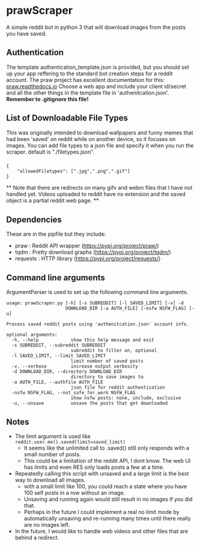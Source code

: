 # prawScraper

A simple reddit bot in python 3 that will download images from the posts you have saved.

## Authentication

The template authentication_template.json is provided, but you should set up your app reffering to the standard bot creation steps for a reddit account.
The praw project has excellent documentation for this: [praw.readthedocs.io](https://praw.readthedocs.io/en/v3.6.0/pages/writing_a_bot.html)
Choose a web app and include your client id/secret and all the other things in the template file in 'authenitcation.json'. **Remember to .gitignore this file!**

## List of Downloadable File Types

This was originally intended to download wallpapers and funny memes that had been 'saved' on reddit while on another device, so it focuses on images. You can add file types to a json file and specify it when you run the scraper. default is "./filetypes.json".

###
```
{
    "allowedFiletypes": [".jpg",".png",".gif"]
}
```

** Note that there are redirects on many gifv and webm files that I have not handled yet. Videos uploaded to reddit have no extension and the saved object is a partial reddit web page. **

## Dependencies 
These are in the pipfile but they include:

* praw : Reddit API wrapper         (https://pypi.org/project/praw/)
* tqdm : Pretty download graphs     (https://pypi.org/project/tqdm/)
* requests : HTTP library           (https://pypi.org/project/requests/)

## Command line arguments
ArgumentParser is used to set up the following command line arguments.

```
usage: prawScraper.py [-h] [-s SUBREDDIT] [-l SAVED_LIMIT] [-v] -d
                      DOWNLOAD_DIR [-a AUTH_FILE] [-nsfw NSFW_FLAG] [-u]

Process saved reddit posts using 'authenitcation.json' account info.

optional arguments:
  -h, --help            show this help message and exit
  -s SUBREDDIT, --subreddit SUBREDDIT
                        subreddit to filter on, optional
  -l SAVED_LIMIT, --limit SAVED_LIMIT
                        limit number of saved posts
  -v, --verbose         increase output verbosity
  -d DOWNLOAD_DIR, --directory DOWNLOAD_DIR
                        directory to save images to
  -a AUTH_FILE, --authfile AUTH_FILE
                        json file for reddit authentication
  -nsfw NSFW_FLAG, --not_safe_for_work NSFW_FLAG
                        show nsfw posts: none, include, exclusive
  -u, --unsave          unsave the posts that get downloaded
```

## Notes

* The limit argument is used like ``reddit.user.me().saved(limit=saved_limit)``
    * It seems like the unlimited call to .saved() still only responds with a small number of posts.
    * This could be a limitation of the reddit API, I dont know. The web UI has limits and even RES only loads posts a few at a time.
* Repeatedly calling this script with unsaved and a large limit is the best way to download all images.
    * with a small limit like 100, you could reach a state where you have 100 self posts in a row without an image.
    * Unsaving and running again would still result in no images if you did that.
    * Perhaps in the future I could implement a real no limit mode by automatically unsaving and re-running many times until there really are no images left.
* In the future, I would like to handle web videos and other files that are behind a redirect.